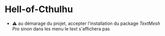 # Hell-of-Cthulhu

* ⚠ au démarage du projet, accepter l'installation du package *TextMesh Pro* sinon dans les menu le text s'affichera pas
